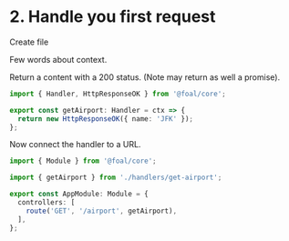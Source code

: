 # 2. Handle you first request

Create file

Few words about context.

Return a content with a 200 status. (Note may return as well a promise).

```typescript
import { Handler, HttpResponseOK } from '@foal/core';

export const getAirport: Handler = ctx => {
  return new HttpResponseOK({ name: 'JFK' });
};

```

Now connect the handler to a URL.

```typescript
import { Module } from '@foal/core';

import { getAirport } from './handlers/get-airport';

export const AppModule: Module = {
  controllers: [
    route('GET', '/airport', getAirport),
  ],
};

```